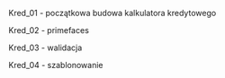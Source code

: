 Kred_01 - początkowa budowa kalkulatora kredytowego

Kred_02 - primefaces

Kred_03 - walidacja

Kred_04 - szablonowanie
